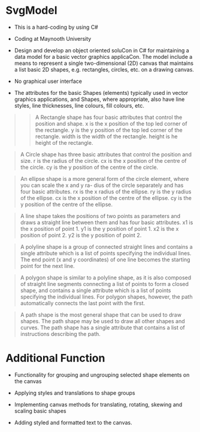 # SvgModel

- This is a hard-coding by using C#

- Coding at Maynooth University

- Design and develop an object oriented soluCon in C# for maintaining a data model for a basic vector graphics applicaCon. The model include a means to represent a single two-dimensional (2D) canvas that maintains a list basic 2D shapes, e.g. rectangles, circles, etc. on a drawing canvas.

- No graphical user interface

- The attributes for the basic Shapes (elements) typically used in vector graphics applications, and Shapes, where appropriate, also have line styles, line thicknesses, line colours, fill colours, etc.

>> A Rectangle shape has four basic attributes that control the position and shape. x is the x position of the top led corner of the rectangle. y is the y position of the top led corner of the rectangle. width is the width of the rectangle. height is he height of the rectangle.

> A Circle shape has three basic attributes that control the position and size. r is the radius of the circle. cx is the x position of the centre of the circle. cy is the y position of the centre of the circle.

> An ellipse shape is a more general form of the circle element, where you can scale the x and y ra- dius of the circle separately and has four basic attributes. rx is the x radius of the ellipse. ry is the y radius of the ellipse. cx is the x position of the centre of the ellipse. cy is the y position of the centre of the ellipse.

> A line shape takes the positions of two points as parameters and draws a straight line between them and has four basic attributes. x1 is the x position of point 1. y1 is the y position of point 1. x2 is the x position of point 2. y2 is the y position of point 2.

> A polyline shape is a group of connected straight lines and contains a single attribute which is a list of points specifying the individual lines. The end point (x and y coordinates) of one line becomes the starting point for the next line.

> A polygon shape is similar to a polyline shape, as it is also composed of straight line segments connecting a list of points to form a closed shape, and contains a single attribute which is a list of points specifying the individual lines. For polygon shapes, however, the path automatically connects the last point with the first.

> A path shape is the most general shape that can be used to draw shapes. The path shape may be used to draw all other shapes and curves. The path shape has a single attribute that contains a list of instructions describing the path.

# Additional Function

- Functionality for grouping and ungrouping selected shape elements on the canvas

- Applying styles and translations to shape groups

- Implementing canvas methods for translating, rotating, skewing and scaling basic shapes

- Adding styled and formatted text to the canvas.
